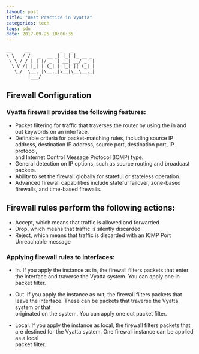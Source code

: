 ```yaml
---
layout: post
title: "Best Practice in Vyatta"
categories: tech
tags: sdn
date: 2017-09-25 18:06:35
---
```


```
__     __           _   _        
\ \   / /   _  __ _| |_| |_ __ _ 
 \ \ / / | | |/ _` | __| __/ _` |
  \ V /| |_| | (_| | |_| || (_| |
   \_/  \__, |\__,_|\__|\__\__,_|
        |___/                    
```


## Firewall Configuration

### Vyatta firewall provides the following features:  

* Packet filtering for traffic that traverses the router by using the in and out keywords on an interface.
* Definable criteria for packet-matching rules, including source IP address, destination IP address, source port, destination port, IP protocol,  
  and Internet Control Message Protocol (ICMP) type.
* General detection on IP options, such as source routing and broadcast packets.
* Ability to set the firewall globally for stateful or stateless operation.
* Advanced firewall capabilities include stateful failover, zone-based firewalls, and time-based firewalls.

## Firewall rules perform the following actions:

* Accept, which means that traffic is allowed and forwarded
* Drop, which means that traffic is silently discarded
* Reject, which means that traffic is discarded with an ICMP Port Unreachable message

### Applying firewall rules to interfaces:

* In. If you apply the instance as in, the firewall filters packets that enter the interface and traverse the Vyatta system. You can apply one in packet filter.

* Out. If you apply the instance as out, the firewall filters packets that leave the interface. These can be packets that traverse the Vyatta system or that   
  originated on the system. You can apply one out packet filter.

* Local. If you apply the instance as local, the firewall filters packets that are destined for the Vyatta system. One firewall instance can be applied as a local  
  packet filter.
